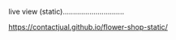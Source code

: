 live view (static)..............................

https://contactjual.github.io/flower-shop-static/
